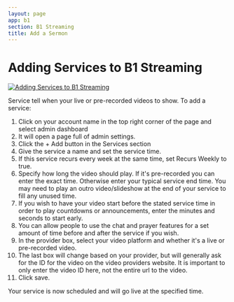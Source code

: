 ```yaml
---
layout: page
app: b1
section: B1 Streaming
title: Add a Sermon
---
```


# Adding Services to B1 Streaming

[![Adding Services to B1 Streaming](https://i.vimeocdn.com/video/1527059699-83aea981727a981eb88b43c47cb9037ecf5eab9c4c13298822758441da604429-d_640)](https://vimeo.com/760360289)

Service tell when your live or pre-recorded videos to show. To add a service:

1. Click on your account name in the top right corner of the page and select admin dashboard
2. It will open a page full of admin settings.
3. Click the + Add button in the Services section
4. Give the service a name and set the service time.
5. If this service recurs every week at the same time, set Recurs Weekly to true.
6. Specify how long the video should play. If it's pre-recorded you can enter the exact time. Otherwise enter your typical service end time. You may need to play an outro video/slideshow at the end of your service to fill any unused time.
7. If you wish to have your video start before the stated service time in order to play countdowns or announcements, enter the minutes and seconds to start early.
8. You can allow people to use the chat and prayer features for a set amount of time before and after the service if you wish.
9. In the provider box, select your video platform and whether it's a live or pre-recorded video.
10. The last box will change based on your provider, but will generally ask for the ID for the video on the video providers website. It is important to only enter the video ID here, not the entire url to the video.
11. Click save.

Your service is now scheduled and will go live at the specified time.
